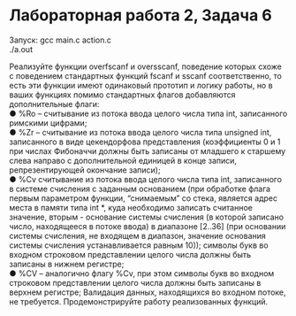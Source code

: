 # Лабораторная работа 2, Задача 6

Запуск: gcc main.c action.c  
./a.out  


Реализуйте функции overfscanf и oversscanf, поведение которых схоже с поведением
стандартных функций fscanf и sscanf соответственно, то есть эти функции имеют
одинаковый прототип и логику работы, но в ваших функциях помимо стандартных
флагов добавляются дополнительные флаги:  
● %Ro – считывание из потока ввода целого числа типа int, записанного римскими
цифрами;  
● %Zr – считывание из потока ввода целого числа типа unsigned int, записанного в
виде цекендорфова представления (коэффициенты 0 и 1 при числах Фибоначчи
должны быть записаны от младшего к старшему слева направо с
дополнительной единицей в конце записи, репрезентирующей окончание
записи);  
● %Cv считывание из потока ввода целого числа типа int, записанного в системе
счисления с заданным основанием (при обработке флага первым параметром
функции, “снимаемым” со стека, является адрес места в памяти типа int *, куда
необходимо записать считанное значение, вторым - основание системы
счисления (в которой записано число, находящееся в потоке ввода) в диапазоне
[2..36] (при основании системы счисления, не входящем в диапазон, значение
основания системы счисления устанавливается равным 10)); символы букв во
входном строковом представлении целого числа должны быть записаны в
нижнем регистре;  
● %CV – аналогично флагу %Cv, при этом символы букв во входном строковом
представлении целого числа должны быть записаны в верхнем регистре;
Валидация данных, находящихся во входном потоке, не требуется.
Продемонстрируйте работу реализованных функций.  